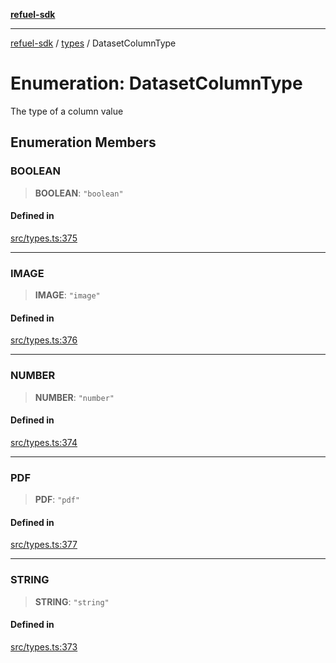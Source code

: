 [**refuel-sdk**](../../README.md)

***

[refuel-sdk](../../modules.md) / [types](../README.md) / DatasetColumnType

# Enumeration: DatasetColumnType

The type of a column value

## Enumeration Members

### BOOLEAN

> **BOOLEAN**: `"boolean"`

#### Defined in

[src/types.ts:375](https://github.com/refuel-ai/refuel-sdk/blob/6bdaa976108229093d96ed4ea0b79dde2d2eeea9/src/types.ts#L375)

***

### IMAGE

> **IMAGE**: `"image"`

#### Defined in

[src/types.ts:376](https://github.com/refuel-ai/refuel-sdk/blob/6bdaa976108229093d96ed4ea0b79dde2d2eeea9/src/types.ts#L376)

***

### NUMBER

> **NUMBER**: `"number"`

#### Defined in

[src/types.ts:374](https://github.com/refuel-ai/refuel-sdk/blob/6bdaa976108229093d96ed4ea0b79dde2d2eeea9/src/types.ts#L374)

***

### PDF

> **PDF**: `"pdf"`

#### Defined in

[src/types.ts:377](https://github.com/refuel-ai/refuel-sdk/blob/6bdaa976108229093d96ed4ea0b79dde2d2eeea9/src/types.ts#L377)

***

### STRING

> **STRING**: `"string"`

#### Defined in

[src/types.ts:373](https://github.com/refuel-ai/refuel-sdk/blob/6bdaa976108229093d96ed4ea0b79dde2d2eeea9/src/types.ts#L373)
